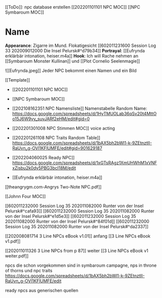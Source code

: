 [[ToDo]]: npc database erstellen
[[202201101101 NPC MOC]]
[[NPC Symbaroum MOC]]

# Name
**Appearance**: Zigarre im Mund. Flokatigesicht [[602011231600 Session Log 33 202009012000 Die Insel Pelursk#^d79b34]]
**Portrayal**: [[Eufrynda erklärbär intonation, heiser.m4a]]
**Hook**: Ich will Rache nehmen an [[Symbaroum Monster Kullinan]] und [[Plot Cornelio Seelenmagie]]

![[Eufrynda.jpeg]]
Jeder NPC bekommt einen Namen und ein Bild

 [[Template]]

- [[202201101101 NPC MOC]]
- [[NPC Symbaroum MOC]]
- [[202108162351 NPC Namensliste]] Namenstabelle Random Name: https://docs.google.com/spreadsheets/d/1HyTMUOLab36qSv20t4MttOo15J6W9vy_suvJARf2eHM/edit#gid=0
- [[202201301008 NPC Stimmen MOC]] voice acting
- [[202201261108 NPC Traits Random Table]] https://docs.google.com/spreadsheets/d/1bAX5bh2bWl1-k-9ZEtnztlI-RaUvn_g-OVl1KFlUMFE/edit#gid=901629187
- [[202204060025 Ready NPC]] https://docs.google.com/spreadsheets/d/1xGTsRAgz1XmUHWhM1xVNFxZisbu2k0dy5PBG3bcI18M/edit

- [[Eufrynda erklärbär intonation, heiser.m4a]]


[[theangrygm.com-Angrys Two-Note NPC.pdf]]

[[Johnn Four MOC]]

[[602011232000 Session Log 35 202011082000 Runter von der Insel Pelursk#^cafa93]]
[[602011232000 Session Log 35 202011082000 Runter von der Insel Pelursk#^e1d5e3]]
[[602011232000 Session Log 35 202011082000 Runter von der Insel Pelursk#^84f01d]]
[[602011232000 Session Log 35 202011082000 Runter von der Insel Pelursk#^da2337]]

 [[202008081714 3 Line NPCs eBook v1.01]] anfang [[3 Line NPCs eBook v1.pdf]]

[[202011011326 3 Line NPCs from p 87]] weiter  [[3 Line NPCs eBook v1 weiter.pdf]]

npcs die schon vorgekommen sind in symbaroum campagne, nps in throne of thorns  und npc traits
https://docs.google.com/spreadsheets/d/1bAX5bh2bWl1-k-9ZEtnztlI-RaUvn_g-OVl1KFlUMFE/edit

ready npcs aus generischen quellen
